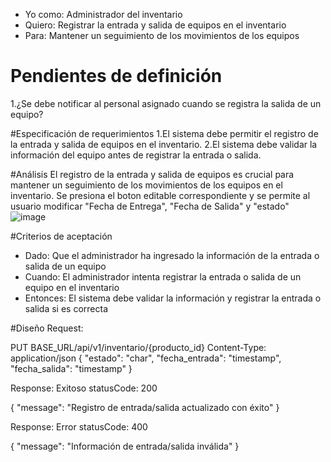 - Yo como: Administrador del inventario
- Quiero: Registrar la entrada y salida de equipos en el inventario
- Para: Mantener un seguimiento de los movimientos de los equipos

# Pendientes de definición
1.¿Se debe notificar al personal asignado cuando se registra la salida de un equipo?

#Especificación de requerimientos
1.El sistema debe permitir el registro de la entrada y salida de equipos en el inventario.
2.El sistema debe validar la información del equipo antes de registrar la entrada o salida.

#Análisis
El registro de la entrada y salida de equipos es crucial para mantener un seguimiento de los movimientos de los equipos en el inventario.
Se presiona el boton editable correspondiente y se permite al usuario modificar "Fecha de Entrega", "Fecha de Salida" y "estado"
![image](https://github.com/Crisale7/Invenio/assets/93544993/df608ccc-2a6f-4cb1-bb6e-db6d4eca4021)


#Criterios de aceptación
- Dado: Que el administrador ha ingresado la información de la entrada o salida de un equipo
- Cuando: El administrador intenta registrar la entrada o salida de un equipo en el inventario
- Entonces: El sistema debe validar la información y registrar la entrada o salida si es correcta

#Diseño
Request:

PUT BASE_URL/api/v1/inventario/{producto_id}
Content-Type: application/json
{
    "estado": "char",
    "fecha_entrada": "timestamp",
    "fecha_salida": "timestamp"
}

Response: Exitoso statusCode: 200

{
    "message": "Registro de entrada/salida actualizado con éxito"
}

Response: Error statusCode: 400

{
    "message": "Información de entrada/salida inválida"
}
